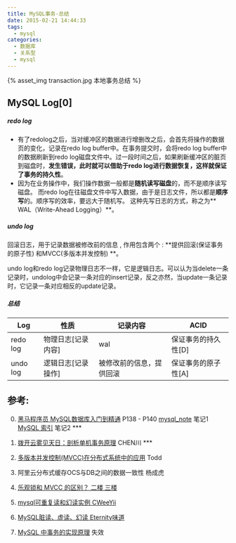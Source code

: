 ```yaml
---
title: MySQL事务-总结
date: 2015-02-21 14:44:33
tags:
  - mysql
categories:  
  - 数据库
  - 关系型
  - mysql
---
```


<p></p>
<!-- more -->

{% asset_img  transaction.jpg  本地事务总结 %}



## MySQL Log[0]
##### redo log 
+  有了redolog之后，当对缓冲区的数据进行增删改之后，会首先将操作的数据页的变化，记录在redo log buffer中。在事务提交时，会将redo log buffer中的数据刷新到redo log磁盘文件中。过一段时间之后，如果刷新缓冲区的脏页到磁盘时，**发生错误，此时就可以借助于redo log进行数据恢复，这样就保证了事务的持久性**。
+  因为在业务操作中，我们操作数据一般都是**随机读写磁盘**的，而不是顺序读写磁盘。 而redo log在往磁盘文件中写入数据，由于是日志文件，所以都是**顺序写**的。顺序写的效率，要远大于随机写。 这种先写日志的方式，称之为** WAL（Write-Ahead Logging）**。

#####  undo log 
回滚日志，用于记录数据被修改前的信息 , 作用包含两个 : **提供回滚(保证事务的原子性) 和MVCC(多版本并发控制) **。

undo log和redo log记录物理日志不一样，它是逻辑日志。可以认为当delete一条记录时，undolog中会记录一条对应的insert记录，反之亦然，当update一条记录时，它记录一条对应相反的update记录。

##### 总结

| Log      | 性质               | 记录内容                 | ACID                |
| -------- | ------------------ | ------------------------ | ------------------- |
| redo log | 物理日志[记录内容] | wal                      | 保证事务的持久性[D] |
| undo log | 逻辑日志[记录操作] | 被修改前的信息，提供回滚 | 保证事务的原子性[A] |



## 参考:

0. [黑马程序员 MySQL数据库入门到精通](https://www.bilibili.com/video/BV1Kr4y1i7ru?p=78)  P138 - P140
   [mysql_note](https://github.com/www6v/mysql_note) 笔记1
   [MySQL 索引](https://frxcat.fun/database/MySQL/MySQL_Advanced_index/) 笔记2 ***

1. [拨开云雾见天日：剖析单机事务原理](https://dbaplus.cn/news-160-1729-1.html) CHEN川 ***
2. [多版本并发控制(MVCC)在分布式系统中的应用](https://coolshell.cn/articles/6790.html) Todd
3. 阿里云分布式缓存OCS与DB之间的数据一致性 杨成虎
4. [乐观锁和 MVCC 的区别？  二楼 三楼](https://www.zhihu.com/question/27876575)
5. [mysql可重复读和幻读实例  CWeeYii](https://blog.csdn.net/cweeyii/article/details/70991230)
6. [MySQL脏读、虚读、幻读 Eternity味道](https://www.cnblogs.com/lz0925/articles/8988922.html)
7. [MySQL 中事务的实现原理](https://blog.csdn.net/J_java1/article/details/82025189)  失效



